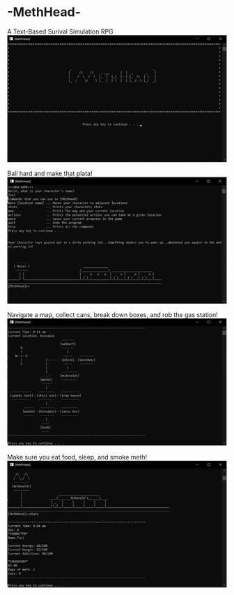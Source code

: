 # -MethHead-
A Text-Based Surival Simulation RPG
![](images/MethHead1.png)


Ball hard and make that plata!
![](images/MethHead2.png)


Navigate a map, collect cans, break down boxes, and rob the gas station!
![](images/MethHead3.png)


Make sure you eat food, sleep, and smoke meth!
![](images/MethHead4.png)
